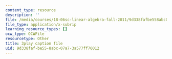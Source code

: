 ```yaml
---
content_type: resource
description: ''
file: /media/courses/18-06sc-linear-algebra-fall-2011/9d338fafbe558abc07a73a577ff70012_BaBoztM9Q1w.srt
file_type: application/x-subrip
learning_resource_types: []
ocw_type: OCWFile
resourcetype: Other
title: 3play caption file
uid: 9d338faf-be55-8abc-07a7-3a577ff70012
---
```

